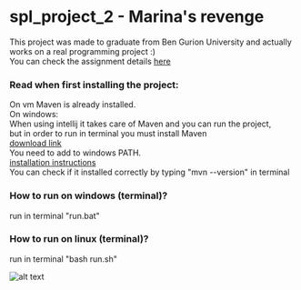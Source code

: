 # spl_project_2 - Marina's revenge
This project was made to graduate from Ben Gurion University and actually works on a real programming project :)   
You can check the assignment details [here](https://www.cs.bgu.ac.il/~spl211/Assignments/Assignment_2)  

### Read when first installing the project:
On vm Maven is already installed.  
On windows:  
When using intellij it takes care of Maven and you can run the project,  
but in order to run in terminal you must install Maven  
[download link](https://apache.mivzakim.net/maven/maven-3/3.6.3/binaries/apache-maven-3.6.3-bin.zip)  
You need to add to windows PATH.  
[installation instructions](https://maven.apache.org/install.html)  
You can check if it installed correctly by typing "mvn --version" in terminal

### How to run on windows (terminal)?
run in terminal "run.bat"

### How to run on linux (terminal)?
run in terminal "bash run.sh"


![alt text](https://media.giphy.com/media/jd6TVgsph6w7e/giphy.gif)


